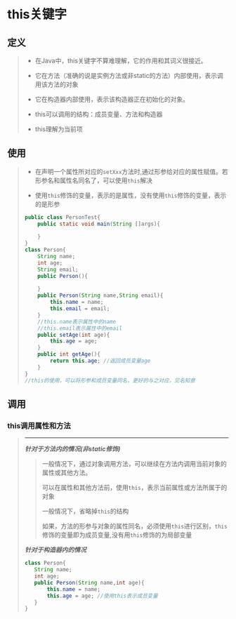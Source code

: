 # this关键字

## 定义

>- 在Java中，this关键字不算难理解，它的作用和其词义很接近。
>  - 它在方法（准确的说是实例方法或非static的方法）内部使用，表示调用该方法的对象
>  - 它在构造器内部使用，表示该构造器正在初始化的对象。
>
>- this可以调用的结构：成员变量、方法和构造器
>
>- this理解为当前项

## 使用

>* 在声明一个属性所对应的`setXxx`方法时,通过形参给对应的属性赋值。若形参名和属性名同名了，可以使用`this`解决
>
>* 使用`this`修饰的变量，表示的是属性，没有使用`this`修饰的变量，表示的是形参
>
>  ````java
>  public class PersonTest{
>      public static void main(String []args){
>          
>      }
>  }
>  class Person{
>      String name;
>      int age;
>      String email;
>      public Person(){
>          
>      }
>      public Person(String name,String email){
>          this.name = name;
>          this.email = email;
>      } 
>      //this.name表示属性中的name
>      //this.email表示属性中的email
>      public setAge(int age){
>          this.age = age;
>      }
>      public int getAge(){
>          return this.age; //返回成员变量age
>      }
>  }
>  //this的使用，可以将形参和成员变量同名，更好的与之对应，见名知意
>  ````

## 调用

### this调用属性和方法

>---
>
>***针对于方法内的情况(非static修饰)***
>
>>一般情况下，通过对象调用方法，可以继续在方法内调用当前对象的属性或其他方法。
>>
>>可以在属性和其他方法前，使用`this`，表示当前属性或方法所属于的对象
>>
>>一般情况下，省略掉`this`的结构
>>
>>如果，方法的形参与对象的属性同名，必须使用`this`进行区别，`this`修饰的变量即为成员变量,没有用`this`修饰的为局部变量
>
>***针对于构造器内的情况***
>
>````java
>class Person{
>    String name;
>    int age;
>    public Person(String name,int age){
>        this.name = name;
>        this.age = age; //使用this表示成员变量
>    }
>}
>````
>
>
